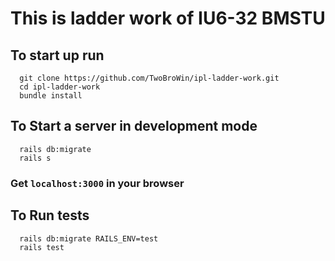 # This is ladder work of IU6-32 BMSTU

## To start up run
```
  git clone https://github.com/TwoBroWin/ipl-ladder-work.git
  cd ipl-ladder-work
  bundle install
```

## To Start a server in development mode
```
  rails db:migrate
  rails s
```
### Get ```localhost:3000``` in your browser

## To Run tests
```
  rails db:migrate RAILS_ENV=test
  rails test
```
